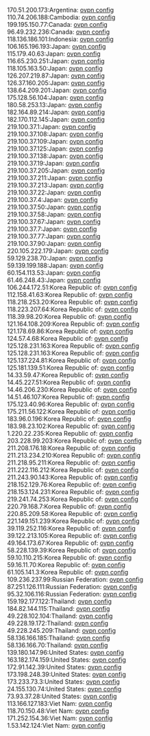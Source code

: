 170.51.200.173:Argentina: [ovpn config](vpn/170_51_200_173.ovpn)  
110.74.206.188:Cambodia: [ovpn config](vpn/110_74_206_188.ovpn)  
199.195.150.77:Canada: [ovpn config](vpn/199_195_150_77.ovpn)  
96.49.232.236:Canada: [ovpn config](vpn/96_49_232_236.ovpn)  
118.136.186.101:Indonesia: [ovpn config](vpn/118_136_186_101.ovpn)  
106.165.196.193:Japan: [ovpn config](vpn/106_165_196_193.ovpn)  
115.179.40.63:Japan: [ovpn config](vpn/115_179_40_63.ovpn)  
116.65.230.251:Japan: [ovpn config](vpn/116_65_230_251.ovpn)  
118.105.163.50:Japan: [ovpn config](vpn/118_105_163_50.ovpn)  
126.207.219.87:Japan: [ovpn config](vpn/126_207_219_87.ovpn)  
126.37.160.205:Japan: [ovpn config](vpn/126_37_160_205.ovpn)  
138.64.209.201:Japan: [ovpn config](vpn/138_64_209_201.ovpn)  
175.128.56.104:Japan: [ovpn config](vpn/175_128_56_104.ovpn)  
180.58.253.13:Japan: [ovpn config](vpn/180_58_253_13.ovpn)  
182.164.89.214:Japan: [ovpn config](vpn/182_164_89_214.ovpn)  
182.170.112.145:Japan: [ovpn config](vpn/182_170_112_145.ovpn)  
219.100.37.1:Japan: [ovpn config](vpn/219_100_37_1.ovpn)  
219.100.37.108:Japan: [ovpn config](vpn/219_100_37_108.ovpn)  
219.100.37.109:Japan: [ovpn config](vpn/219_100_37_109.ovpn)  
219.100.37.125:Japan: [ovpn config](vpn/219_100_37_125.ovpn)  
219.100.37.138:Japan: [ovpn config](vpn/219_100_37_138.ovpn)  
219.100.37.19:Japan: [ovpn config](vpn/219_100_37_19.ovpn)  
219.100.37.205:Japan: [ovpn config](vpn/219_100_37_205.ovpn)  
219.100.37.211:Japan: [ovpn config](vpn/219_100_37_211.ovpn)  
219.100.37.213:Japan: [ovpn config](vpn/219_100_37_213.ovpn)  
219.100.37.22:Japan: [ovpn config](vpn/219_100_37_22.ovpn)  
219.100.37.4:Japan: [ovpn config](vpn/219_100_37_4.ovpn)  
219.100.37.50:Japan: [ovpn config](vpn/219_100_37_50.ovpn)  
219.100.37.58:Japan: [ovpn config](vpn/219_100_37_58.ovpn)  
219.100.37.67:Japan: [ovpn config](vpn/219_100_37_67.ovpn)  
219.100.37.7:Japan: [ovpn config](vpn/219_100_37_7.ovpn)  
219.100.37.77:Japan: [ovpn config](vpn/219_100_37_77.ovpn)  
219.100.37.90:Japan: [ovpn config](vpn/219_100_37_90.ovpn)  
220.105.222.179:Japan: [ovpn config](vpn/220_105_222_179.ovpn)  
59.129.238.70:Japan: [ovpn config](vpn/59_129_238_70.ovpn)  
59.139.199.188:Japan: [ovpn config](vpn/59_139_199_188.ovpn)  
60.154.113.53:Japan: [ovpn config](vpn/60_154_113_53.ovpn)  
61.46.248.43:Japan: [ovpn config](vpn/61_46_248_43.ovpn)  
106.244.172.51:Korea Republic of: [ovpn config](vpn/106_244_172_51.ovpn)  
112.158.41.63:Korea Republic of: [ovpn config](vpn/112_158_41_63.ovpn)  
118.218.253.20:Korea Republic of: [ovpn config](vpn/118_218_253_20.ovpn)  
118.223.207.64:Korea Republic of: [ovpn config](vpn/118_223_207_64.ovpn)  
118.39.98.20:Korea Republic of: [ovpn config](vpn/118_39_98_20.ovpn)  
121.164.108.209:Korea Republic of: [ovpn config](vpn/121_164_108_209.ovpn)  
121.178.69.86:Korea Republic of: [ovpn config](vpn/121_178_69_86.ovpn)  
124.57.4.68:Korea Republic of: [ovpn config](vpn/124_57_4_68.ovpn)  
125.128.231.163:Korea Republic of: [ovpn config](vpn/125_128_231_163.ovpn)  
125.128.231.163:Korea Republic of: [ovpn config](vpn/125_128_231_163.ovpn)  
125.137.224.81:Korea Republic of: [ovpn config](vpn/125_137_224_81.ovpn)  
125.181.139.51:Korea Republic of: [ovpn config](vpn/125_181_139_51.ovpn)  
14.33.59.47:Korea Republic of: [ovpn config](vpn/14_33_59_47.ovpn)  
14.45.227.51:Korea Republic of: [ovpn config](vpn/14_45_227_51.ovpn)  
14.46.206.230:Korea Republic of: [ovpn config](vpn/14_46_206_230.ovpn)  
14.51.46.107:Korea Republic of: [ovpn config](vpn/14_51_46_107.ovpn)  
175.123.40.96:Korea Republic of: [ovpn config](vpn/175_123_40_96.ovpn)  
175.211.56.122:Korea Republic of: [ovpn config](vpn/175_211_56_122.ovpn)  
183.96.0.196:Korea Republic of: [ovpn config](vpn/183_96_0_196.ovpn)  
183.98.23.102:Korea Republic of: [ovpn config](vpn/183_98_23_102.ovpn)  
1.220.22.235:Korea Republic of: [ovpn config](vpn/1_220_22_235.ovpn)  
203.228.99.203:Korea Republic of: [ovpn config](vpn/203_228_99_203.ovpn)  
211.208.176.18:Korea Republic of: [ovpn config](vpn/211_208_176_18.ovpn)  
211.213.234.210:Korea Republic of: [ovpn config](vpn/211_213_234_210.ovpn)  
211.218.95.211:Korea Republic of: [ovpn config](vpn/211_218_95_211.ovpn)  
211.222.116.212:Korea Republic of: [ovpn config](vpn/211_222_116_212.ovpn)  
211.243.90.143:Korea Republic of: [ovpn config](vpn/211_243_90_143.ovpn)  
218.152.129.76:Korea Republic of: [ovpn config](vpn/218_152_129_76.ovpn)  
218.153.124.231:Korea Republic of: [ovpn config](vpn/218_153_124_231.ovpn)  
219.241.74.253:Korea Republic of: [ovpn config](vpn/219_241_74_253.ovpn)  
220.79.168.7:Korea Republic of: [ovpn config](vpn/220_79_168_7.ovpn)  
220.85.209.58:Korea Republic of: [ovpn config](vpn/220_85_209_58.ovpn)  
221.149.151.239:Korea Republic of: [ovpn config](vpn/221_149_151_239.ovpn)  
39.119.252.116:Korea Republic of: [ovpn config](vpn/39_119_252_116.ovpn)  
39.122.213.105:Korea Republic of: [ovpn config](vpn/39_122_213_105.ovpn)  
49.164.173.67:Korea Republic of: [ovpn config](vpn/49_164_173_67.ovpn)  
58.228.139.39:Korea Republic of: [ovpn config](vpn/58_228_139_39.ovpn)  
59.10.110.215:Korea Republic of: [ovpn config](vpn/59_10_110_215.ovpn)  
59.16.11.70:Korea Republic of: [ovpn config](vpn/59_16_11_70.ovpn)  
61.105.141.3:Korea Republic of: [ovpn config](vpn/61_105_141_3.ovpn)  
109.236.237.99:Russian Federation: [ovpn config](vpn/109_236_237_99.ovpn)  
87.251.126.111:Russian Federation: [ovpn config](vpn/87_251_126_111.ovpn)  
95.32.106.116:Russian Federation: [ovpn config](vpn/95_32_106_116.ovpn)  
159.192.177.122:Thailand: [ovpn config](vpn/159_192_177_122.ovpn)  
184.82.144.115:Thailand: [ovpn config](vpn/184_82_144_115.ovpn)  
49.228.102.104:Thailand: [ovpn config](vpn/49_228_102_104.ovpn)  
49.228.19.172:Thailand: [ovpn config](vpn/49_228_19_172.ovpn)  
49.228.245.209:Thailand: [ovpn config](vpn/49_228_245_209.ovpn)  
58.136.166.185:Thailand: [ovpn config](vpn/58_136_166_185.ovpn)  
58.136.166.70:Thailand: [ovpn config](vpn/58_136_166_70.ovpn)  
139.180.147.96:United States: [ovpn config](vpn/139_180_147_96.ovpn)  
163.182.174.159:United States: [ovpn config](vpn/163_182_174_159.ovpn)  
172.91.142.39:United States: [ovpn config](vpn/172_91_142_39.ovpn)  
173.198.248.39:United States: [ovpn config](vpn/173_198_248_39.ovpn)  
173.233.73.3:United States: [ovpn config](vpn/173_233_73_3.ovpn)  
24.155.130.74:United States: [ovpn config](vpn/24_155_130_74.ovpn)  
73.93.37.28:United States: [ovpn config](vpn/73_93_37_28.ovpn)  
113.166.127.183:Viet Nam: [ovpn config](vpn/113_166_127_183.ovpn)  
118.70.150.48:Viet Nam: [ovpn config](vpn/118_70_150_48.ovpn)  
171.252.154.36:Viet Nam: [ovpn config](vpn/171_252_154_36.ovpn)  
1.53.142.124:Viet Nam: [ovpn config](vpn/1_53_142_124.ovpn)  
